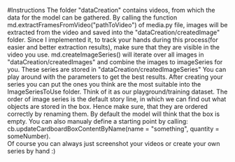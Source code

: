 #Instructions
The folder "dataCreation" contains videos, from which the data for the model can be gathered. By calling the function md.extractFramesFromVideo("pathToVideo") of media.py file, images  will be extracted from the video and saved into the "dataCreation/createdImage" folder. Since I implemented it, to track your hands during this process(for easier and better extraction results), make sure that they are visible in the video you use. md.createImageSeries() will iterate over all images in "dataCreation/createdImages" and combine the images to imageSeries for you. These series are stored in "dataCreation/createdImageSeries" You can play around with the parameters to get the best results. After creating your series you can put the ones you think are the most suitable into the ImageSeriesToUse folder. Think of it as our playground/training dataset. The order of image series is the default story line, in which we can find out what objects are stored in the box. Hence make sure, that they are ordered correctly by renaming them. By default the model will think that the box is empty. You can also manualy define a starting point by calling: cb.updateCardboardBoxContentByName(name = "something", quantity = someNumber). <br/>Of course you can always just screenshot your videos or create your own series by hand :) 
